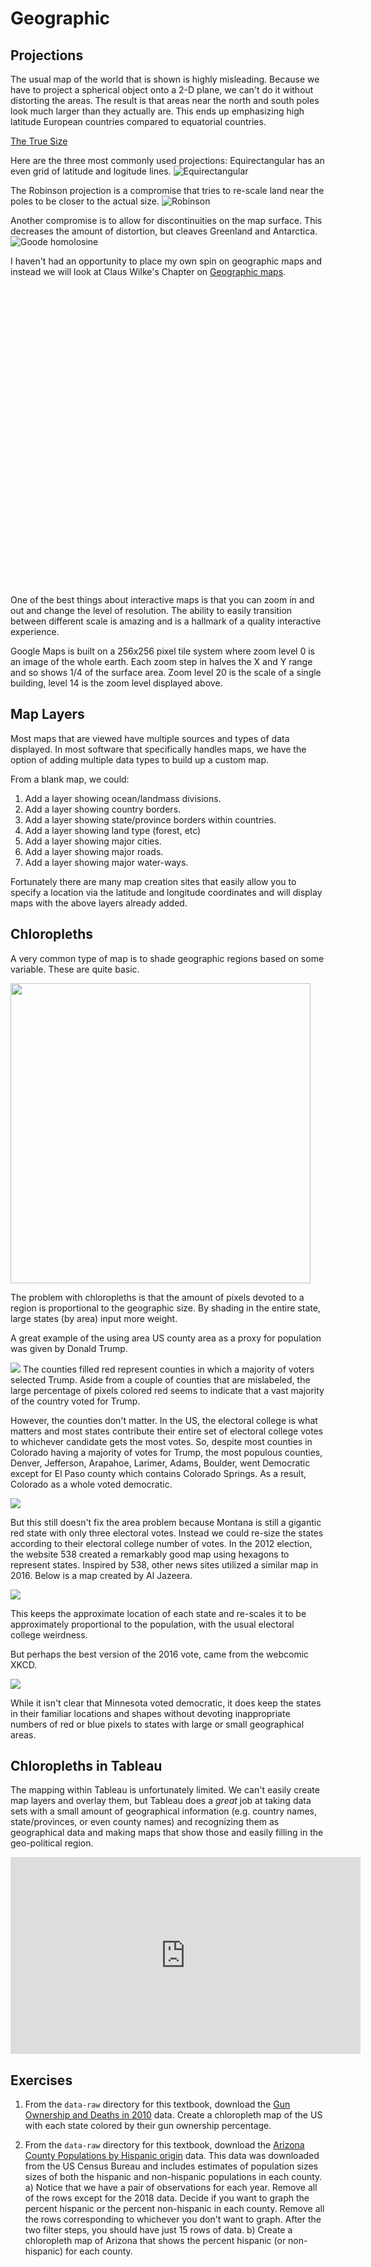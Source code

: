 # Geographic




## Projections 
The usual map of the world that is shown is highly misleading. Because we have to project a spherical object onto a 2-D plane, we can't do it without distorting the areas. The result is that areas near the north and south poles look much larger than they actually are. This ends up emphasizing high latitude European countries compared to equatorial countries.

[The True Size](https://thetruesize.com)

Here are the three most commonly used projections:
Equirectangular has an even grid of latitude and logitude lines.
![Equirectangular](https://upload.wikimedia.org/wikipedia/commons/8/83/Equirectangular_projection_SW.jpg)

The Robinson projection is a compromise that tries to re-scale land near the poles to be closer to the actual size.
![Robinson](https://upload.wikimedia.org/wikipedia/commons/9/96/Robinson_projection_SW.jpg)

Another compromise is to allow for discontinuities on the map surface. This decreases the amount of distortion, but cleaves Greenland and Antarctica.
![Goode homolosine](https://upload.wikimedia.org/wikipedia/commons/f/f2/Goode_homolosine_projection_SW.jpg)


I haven't had an opportunity to place my own spin on geographic maps and instead we will look at Claus Wilke's Chapter on [Geographic maps](https://serialmentor.com/dataviz/geospatial-data.html).



<!--html_preserve--><div id="htmlwidget-cee6fa23bc8ae62ea94b" style="width:672px;height:480px;" class="leaflet html-widget"></div>
<script type="application/json" data-for="htmlwidget-cee6fa23bc8ae62ea94b">{"x":{"options":{"crs":{"crsClass":"L.CRS.EPSG3857","code":null,"proj4def":null,"projectedBounds":null,"options":{}}},"setView":[[35.1991666666667,-111.659722222222],14,[]],"calls":[{"method":"addTiles","args":["//{s}.tile.openstreetmap.org/{z}/{x}/{y}.png",null,null,{"minZoom":0,"maxZoom":18,"tileSize":256,"subdomains":"abc","errorTileUrl":"","tms":false,"noWrap":false,"zoomOffset":0,"zoomReverse":false,"opacity":1,"zIndex":1,"detectRetina":false,"attribution":"&copy; <a href=\"http://openstreetmap.org\">OpenStreetMap<\/a> contributors, <a href=\"http://creativecommons.org/licenses/by-sa/2.0/\">CC-BY-SA<\/a>"}]}]},"evals":[],"jsHooks":[]}</script><!--/html_preserve-->

One of the best things about interactive maps is that you can zoom in and out and change the level of resolution. The ability to easily transition between different scale is amazing and is a hallmark of a quality interactive experience.

Google Maps is built on a 256x256 pixel tile system where zoom level 0 is an image of the whole earth. Each zoom step in halves the X and Y range and so shows 1/4 of the surface area. Zoom level 20 is the scale of a single building, level 14 is the zoom level displayed above. 


## Map Layers
Most maps that are viewed have multiple sources and types of data displayed. In most software that specifically handles maps, we have the option of adding multiple data types to build up a custom map.

From a blank map, we could:

1. Add a layer showing ocean/landmass divisions.
2. Add a layer showing country borders.
3. Add a layer showing state/province borders within countries.
4. Add a layer showing land type (forest, etc)
5. Add a layer showing major cities.
6. Add a layer showing major roads.
7. Add a layer showing major water-ways.

Fortunately there are many map creation sites that easily allow you to specify a location via the latitude and longitude coordinates and will display maps with the above layers already added.


## Chloropleths

A very common type of map is to shade geographic regions based on some variable. These are quite basic. 

<img src="07_Geographic_files/figure-html/unnamed-chunk-3-1.png" width="480" />

The problem with chloropleths is that the amount of pixels devoted to a region is proportional to the geographic size. By shading in the entire state, large states (by area) input more weight.  

A great example of the using area US county area as a proxy for population was given by Donald Trump.

![](Resources/Graphs/2016_President_Outcomes/TrumpTwitter.jpg)
The counties filled red represent counties in which a majority of voters selected Trump. Aside from a couple of counties that are mislabeled, the large percentage of pixels colored red seems to indicate that a vast majority of the country voted for Trump. 

However, the counties don't matter. In the US, the electoral college is what matters and most states contribute their entire set of electoral college votes to whichever candidate gets the most votes. So, despite most counties in Colorado having a majority of votes for Trump, the most populous counties, Denver, Jefferson, Arapahoe, Larimer, Adams, Boulder, went Democratic except for El Paso county which contains Colorado Springs. As a result, Colorado as a whole voted democratic.

![](Resources/Graphs/2016_President_Outcomes/ElectoralVotes.png)

But this still doesn't fix the area problem because Montana is still a gigantic red state with only three electoral votes.  Instead we could re-size the states according to their electoral college number of votes. In the 2012 election, the website 538 created a remarkably good map using hexagons to represent states. Inspired by 538, other news sites utilized a similar map in 2016. Below is a map created by Al Jazeera.

![](Resources/Graphs/2016_President_Outcomes/Aljazeera_HexMap.png)

This keeps the approximate location of each state and re-scales it to be approximately proportional to the population, with the usual electoral college weirdness. 

But perhaps the best version of the 2016 vote, came from the webcomic XKCD.

![](Resources/Graphs/2016_President_Outcomes/XKCD_1939.png)

While it isn't clear that Minnesota voted democratic, it does keep the states in their familiar locations and shapes without devoting inappropriate numbers of red or blue pixels to states with large or small geographical areas.

## Chloropleths in Tableau
The mapping within Tableau is unfortunately limited. We can't easily create map layers and overlay them, but Tableau does a *great* job at taking data sets with a small amount of geographical information (e.g. country names, state/provinces, or even county names) and recognizing them as geographical data and making maps that show those and easily filling in the geo-political region.

<iframe width="560" height="315" src="https://www.youtube.com/embed/qLlAmqwg6wU" frameborder="0" allowfullscreen></iframe>

## Exercises

1. From the `data-raw` directory for this textbook, download the [Gun Ownership and Deaths in 2010](https://raw.githubusercontent.com/dereksonderegger/141/master/data-raw/Guns_%26_Suicide/Guns_State_Deaths_2010.csv) data. Create a chloropleth map of the US with each state colored by their gun ownership percentage.

2. From the `data-raw` directory for this textbook, download the [Arizona County Populations by Hispanic origin](https://raw.githubusercontent.com/dereksonderegger/141/master/data-raw/USA_Hisp/AZ_County_Populations_by_Hisp.csv) data. This data was downloaded from the US Census Bureau and includes estimates of population sizes sizes of both the hispanic and non-hispanic populations in each county.
    a) Notice that we have a pair of observations for each year. Remove all of the rows except for the 2018 data. Decide if you want to graph the percent hispanic or the percent non-hispanic in each county. Remove all the rows corresponding to whichever you don't want to graph. After the two filter steps, you should have just 15 rows of data.
    b) Create a chloropleth map of Arizona that shows the percent hispanic (or non-hispanic) for each county.
    


